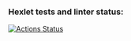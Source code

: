 ### Hexlet tests and linter status:
[![Actions Status](https://github.com/imavladmay/frontend-project-11/workflows/hexlet-check/badge.svg)](https://github.com/imavladmay/frontend-project-11/actions)